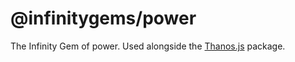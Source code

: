 # @infinitygems/power

The Infinity Gem of power. Used alongside the [Thanos.js](https://npmjs.org/package/thanos.js) package.
